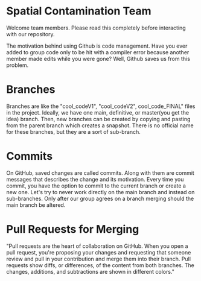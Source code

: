 # Spatial Contamination Team
Welcome team members. Please read this completely before interacting with our repository.

The motivation behind using Github is code management. Have you ever added to group code only to be hit with a compiler error because another member made edits while you were gone? Well, Github saves us from this problem. 

# Branches
Branches are like the "cool_codeV1", "cool_codeV2", cool_code_FINAL" files in the project. Ideally, we have one main, definitive, or master(you get the idea) branch. Then, new branches can be created by copying and pasting from the parent branch which creates a snapshot. There is no official name for these branches, but they are a sort of sub-branch.

# Commits
On GitHub, saved changes are called commits. Along with them are commit messages that describes the change and its motivation. Every time you commit, you have the option to commit to the current branch or create a new one. Let's try to never work directly on the main branch and instead on sub-branches. Only after our group agrees on a branch merging should the main branch be altered.

# Pull Requests for Merging
"Pull requests are the heart of collaboration on GitHub. When you open a pull request, you're proposing your changes and requesting that someone review and pull in your contribution and merge them into their branch. Pull requests show diffs, or differences, of the content from both branches. The changes, additions, and subtractions are shown in different colors."
